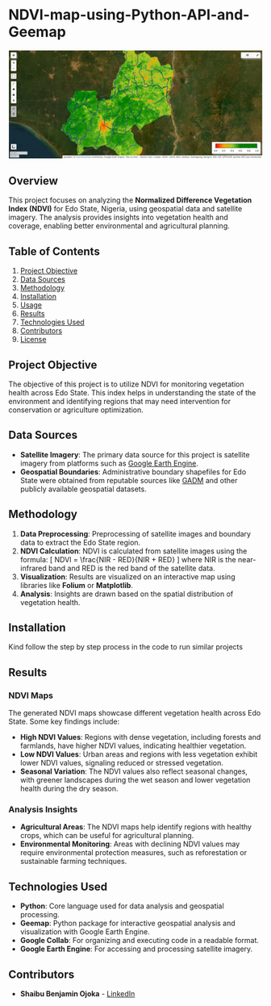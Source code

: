 # NDVI-map-using-Python-API-and-Geemap

![NDVI-map-of-Edo-state](https://github.com/shaibubenjamin/NDVI-map-of-Edo-using-Python-API-and-Geemap/blob/388ca70dd62aa67572d286c886c859c5ca00040c/NDVI%20of%20Edo%20state.png) <!-- Optional: Add a project image or logo -->

## Overview

This project focuses on analyzing the **Normalized Difference Vegetation Index (NDVI)** for Edo State, Nigeria, using geospatial data and satellite imagery. The analysis provides insights into vegetation health and coverage, enabling better environmental and agricultural planning.

## Table of Contents

1. [Project Objective](#project-objective)
2. [Data Sources](#data-sources)
3. [Methodology](#methodology)
4. [Installation](#installation)
5. [Usage](#usage)
6. [Results](#results)
7. [Technologies Used](#technologies-used)
8. [Contributors](#contributors)
9. [License](#license)

## Project Objective

The objective of this project is to utilize NDVI for monitoring vegetation health across Edo State. This index helps in understanding the state of the environment and identifying regions that may need intervention for conservation or agriculture optimization.

## Data Sources

- **Satellite Imagery**: The primary data source for this project is satellite imagery from platforms such as [Google Earth Engine](https://earthengine.google.com/).
- **Geospatial Boundaries**: Administrative boundary shapefiles for Edo State were obtained from reputable sources like [GADM](https://gadm.org/) and other publicly available geospatial datasets.

## Methodology

1. **Data Preprocessing**: Preprocessing of satellite images and boundary data to extract the Edo State region.
2. **NDVI Calculation**: NDVI is calculated from satellite images using the formula:
   \[
   NDVI = \frac{NIR - RED}{NIR + RED}
   \]
   where NIR is the near-infrared band and RED is the red band of the satellite data.
3. **Visualization**: Results are visualized on an interactive map using libraries like **Folium** or **Matplotlib**.
4. **Analysis**: Insights are drawn based on the spatial distribution of vegetation health.

## Installation

Kind follow the step by step process in the code to run similar projects

## Results

### NDVI Maps

The generated NDVI maps showcase different vegetation health across Edo State. Some key findings include:

- **High NDVI Values**: Regions with dense vegetation, including forests and farmlands, have higher NDVI values, indicating healthier vegetation.
- **Low NDVI Values**: Urban areas and regions with less vegetation exhibit lower NDVI values, signaling reduced or stressed vegetation.
- **Seasonal Variation**: The NDVI values also reflect seasonal changes, with greener landscapes during the wet season and lower vegetation health during the dry season.

### Analysis Insights

- **Agricultural Areas**: The NDVI maps help identify regions with healthy crops, which can be useful for agricultural planning.
- **Environmental Monitoring**: Areas with declining NDVI values may require environmental protection measures, such as reforestation or sustainable farming techniques.

## Technologies Used

- **Python**: Core language used for data analysis and geospatial processing.
- **Geemap**: Python package for interactive geospatial analysis and visualization with Google Earth Engine.
- **Google Collab**: For organizing and executing code in a readable format.
- **Google Earth Engine**: For accessing and processing satellite imagery.


## Contributors

- **Shaibu Benjamin Ojoka** - [LinkedIn](https://www.linkedin.com/in/shaibu-benjamin-ojoka/) 

